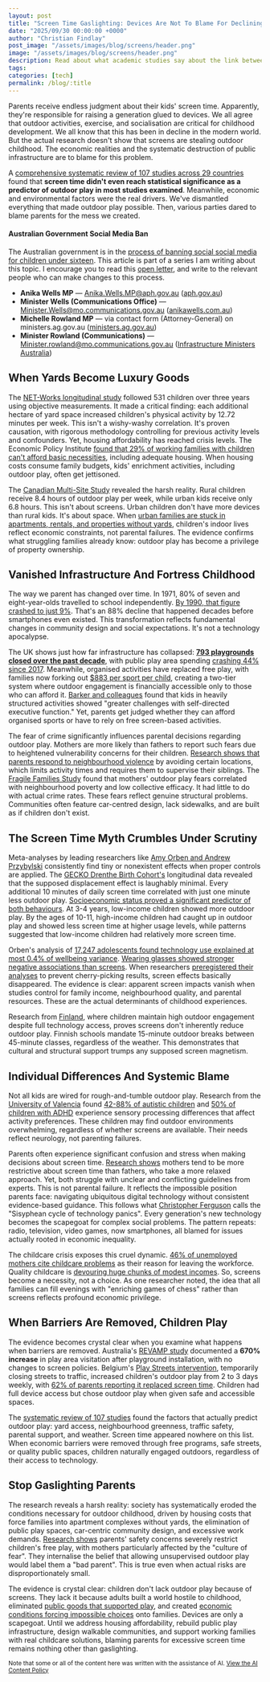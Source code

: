 ```yaml
---
layout: post
title: "Screen Time Gaslighting: Devices Are Not To Blame For Declining Play"
date: "2025/09/30 00:00:00 +0000"
author: "Christian Findlay"
post_image: "/assets/images/blog/screens/header.png"
image: "/assets/images/blog/screens/header.png"
description: Read about what academic studies say about the link between screen time and outdoor play in children. Learn about the hidden causes in the change of outdoor play that the media rarely talks about.
tags: 
categories: [tech]
permalink: /blog/:title
---
```


Parents receive endless judgment about their kids' screen time. Apparently, they're responsible for raising a generation glued to devices. We all agree that outdoor activities, exercise, and socialisation are critical for childhood development. We all know that this has been in decline in the modern world. But the actual research doesn't show that screens are stealing outdoor childhood. The economic realities and the systematic destruction of public infrastructure are to blame for this problem. 

A [comprehensive systematic review of 107 studies across 29 countries](https://ijbnpa.biomedcentral.com/articles/10.1186/s12966-021-01097-9) found that **screen time didn't even reach statistical significance as a predictor of outdoor play in most studies examined**. Meanwhile, economic and environmental factors were the real drivers. We've dismantled everything that made outdoor play possible. Then, various parties dared to blame parents for the mess we created.

#### Australian Government Social Media Ban

The Australian government is in the [process of banning social social media for children under sixteen](https://apo.org.au/node/328608). This article is part of a series I am writing about this topic. I encourage you to read this [open letter](https://apo.org.au/node/328608), and write to the relevant people who can make changes to this process. 

* **Anika Wells MP** — [Anika.Wells.MP@aph.gov.au](mailto:Anika.Wells.MP@aph.gov.au) ([aph.gov.au][1])
* **Minister Wells (Communications Office)** — [Minister.Wells@mo.communications.gov.au](mailto:Minister.Wells@mo.communications.gov.au) ([anikawells.com.au][2])
* **Michelle Rowland MP** — via contact form (Attorney-General) on ministers.ag.gov.au ([ministers.ag.gov.au][3])
* **Minister Rowland (Communications)** — [Minister.rowland@mo.communications.gov.au](mailto:Minister.rowland@mo.communications.gov.au) ([Infrastructure Ministers Australia][4])

[1]: https://www.aph.gov.au/Senators_and_Members/Parliamentarian?MPID=264121&lang=en&utm_source=chatgpt.com "Hon Anika Wells MP - Parliament of Australia"
[2]: https://www.anikawells.com.au/contact/?utm_source=chatgpt.com "Contact - Anika Wells"
[3]: https://ministers.ag.gov.au/hon-michelle-rowland-mp/contact?utm_source=chatgpt.com "The Hon Michelle Rowland MP − Contact | Our ministers – Attorney ..."
[4]: https://minister.infrastructure.gov.au/rowland/contact?utm_source=chatgpt.com "The Hon Michelle Rowland MP contact details | Ministers for the ..."

## When Yards Become Luxury Goods

The [NET-Works longitudinal study](https://pmc.ncbi.nlm.nih.gov/articles/PMC7306417/) followed 531 children over three years using objective measurements. It made a critical finding: each additional hectare of yard space increased children's physical activity by 12.72 minutes per week. This isn't a wishy-washy correlation. It's proven causation, with rigorous methodology controlling for previous activity levels and confounders. Yet, housing affordability has reached crisis levels. The Economic Policy Institute [found that 29% of working families with children can't afford basic necessities](https://www.epi.org/publication/press_releases_hardships/), including adequate housing. When housing costs consume family budgets, kids' enrichment activities, including outdoor play, often get jettisoned.

The [Canadian Multi-Site Study](https://www.mdpi.com/1660-4601/18/7/3617) revealed the harsh reality. Rural children receive 8.4 hours of outdoor play per week, while urban kids receive only 6.8 hours. This isn't about screens. Urban children don't have more devices than rural kids. It's about space. When [urban families are stuck in apartments, rentals, and properties without yards](https://pmc.ncbi.nlm.nih.gov/articles/PMC6843675/), children's indoor lives reflect economic constraints, not parental failures. The evidence confirms what struggling families already know: outdoor play has become a privilege of property ownership.

## Vanished Infrastructure And Fortress Childhood  

The way we parent has changed over time. In 1971, 80% of seven and eight-year-olds travelled to school independently. [By 1990, that figure crashed to just 9%](https://ora.ox.ac.uk/objects/uuid:89103856-a239-489a-8e7e-b6c1bad43a0f). That's an 88% decline that happened decades before smartphones even existed. This transformation reflects fundamental changes in community design and social expectations. It's not a technology apocalypse.

The UK shows just how far infrastructure has collapsed: **[793 playgrounds closed over the past decade](https://www.holcim.co.uk/news-and-resources/press-releases/right-play-fois-reveal-huge-decline-play-park-facilities-uk)**, with public play area spending [crashing 44% since 2017](https://www.api-play.org/news-events/nowhere-to-play/). Meanwhile, organised activities have replaced free play, with families now forking out [$883 per sport per child](https://projectplay.org/state-of-play-2022/costs-to-play-trends), creating a two-tier system where outdoor engagement is financially accessible only to those who can afford it. [Barker and colleagues](https://www.solutionhealth.org/2024/06/04/overbooked-kids-the-overscheduled-epidemic/) found that kids in heavily structured activities showed "greater challenges with self-directed executive function." Yet, parents get judged whether they can afford organised sports or have to rely on free screen-based activities.

The fear of crime significantly influences parental decisions regarding outdoor play. Mothers are more likely than fathers to report such fears due to heightened vulnerability concerns for their children. [Research shows that parents respond to neighbourhood violence](https://pmc.ncbi.nlm.nih.gov/articles/PMC3172153/) by avoiding certain locations, which limits activity times and requires them to supervise their siblings. The [Fragile Families Study](https://pmc.ncbi.nlm.nih.gov/articles/PMC3058513/) found that mothers' outdoor play fears correlated with neighbourhood poverty and low collective efficacy. It had little to do with actual crime rates. These fears reflect genuine structural problems. Communities often feature car-centred design, lack sidewalks, and are built as if children don't exist.

## The Screen Time Myth Crumbles Under Scrutiny

Meta-analyses by leading researchers like [Amy Orben and Andrew Przybylski](https://journals.sagepub.com/doi/10.1177/0956797619830329) consistently find tiny or nonexistent effects when proper controls are applied. The [GECKO Drenthe Birth Cohort's](https://www.frontiersin.org/journals/public-health/articles/10.3389/fpubh.2022.1042822/full) longitudinal data revealed that the supposed displacement effect is laughably minimal. Every additional 10 minutes of daily screen time correlated with just one minute less outdoor play. [Socioeconomic status proved a significant predictor of both behaviours](https://www.frontiersin.org/journals/public-health/articles/10.3389/fpubh.2022.1042822/full). At 3-4 years, low-income children showed more outdoor play. By the ages of 10-11, high-income children had caught up in outdoor play and showed less screen time at higher usage levels, while patterns suggested that low-income children had relatively more screen time.

Orben's analysis of [17,247 adolescents found technology use explained at most 0.4% of wellbeing variance](https://www.ox.ac.uk/news/2019-01-15-technology-use-explains-most-04-adolescent-wellbeing). [Wearing glasses showed stronger negative associations than screens](https://journals.sagepub.com/doi/10.1177/0956797619830329). When researchers [preregistered their analyses](https://www.mdpi.com/1660-4601/17/10/3661) to prevent cherry-picking results, screen effects basically disappeared. The evidence is clear: apparent screen impacts vanish when studies control for family income, neighbourhood quality, and parental resources. These are the actual determinants of childhood experiences.

Research from [Finland](https://taughtbyfinland.com/finnish-style-recess-at-a-u-s-school/), where children maintain high outdoor engagement despite full technology access, proves screens don't inherently reduce outdoor play. Finnish schools mandate 15-minute outdoor breaks between 45-minute classes, regardless of the weather. This demonstrates that cultural and structural support trumps any supposed screen magnetism.

## Individual Differences And Systemic Blame

Not all kids are wired for rough-and-tumble outdoor play. Research from the [University of Valencia](https://www.frontiersin.org/journals/integrative-neuroscience/articles/10.3389/fnint.2020.00022/full) found [42-88% of autistic children](https://www.frontiersin.org/journals/integrative-neuroscience/articles/10.3389/neuro.07.029.2009/full) and [50% of children with ADHD](https://ijbnpa.biomedcentral.com/articles/10.1186/1479-5868-10-102) experience sensory processing differences that affect activity preferences. These children may find outdoor environments overwhelming, regardless of whether screens are available. Their needs reflect neurology, not parenting failures.

Parents often experience significant confusion and stress when making decisions about screen time. [Research shows](https://pmc.ncbi.nlm.nih.gov/articles/PMC10039437/) mothers tend to be more restrictive about screen time than fathers, who take a more relaxed approach. Yet, both struggle with unclear and conflicting guidelines from experts. This is not parental failure. It reflects the impossible position parents face: navigating ubiquitous digital technology without consistent evidence-based guidance. This follows what [Christopher Ferguson](https://journals.sagepub.com/doi/full/10.1177/1745691620919372) calls the "Sisyphean cycle of technology panics". Every generation's new technology becomes the scapegoat for complex social problems. The pattern repeats: radio, television, video games, now smartphones, all blamed for issues actually rooted in economic inequality.

The childcare crisis exposes this cruel dynamic. [46% of unemployed mothers cite childcare problems](https://www.ffyf.org/resources/2023/03/the-first-five-things-you-need-to-know-impact-of-the-child-care-crisis-on-women-mothers/) as their reason for leaving the workforce. Quality childcare is [devouring huge chunks of modest incomes](https://www.epi.org/child-care-costs-in-the-united-states/). So, screens become a necessity, not a choice. As one researcher noted, the idea that all families can fill evenings with "enriching games of chess" rather than screens reflects profound economic privilege.

## When Barriers Are Removed, Children Play

The evidence becomes crystal clear when you examine what happens when barriers are removed. Australia's [REVAMP study](https://ijbnpa.biomedcentral.com/articles/10.1186/s12966-017-0625-5) documented a **670% increase** in play area visitation after playground installation, with no changes to screen policies. Belgium's [Play Streets intervention](https://ijbnpa.biomedcentral.com/articles/10.1186/s12966-015-0171-y), temporarily closing streets to traffic, increased children's outdoor play from 2 to 3 days weekly, with [62% of parents reporting it replaced screen time](https://pmc.ncbi.nlm.nih.gov/articles/PMC4334854/). Children had full device access but chose outdoor play when given safe and accessible spaces.

The [systematic review of 107 studies](https://ijbnpa.biomedcentral.com/articles/10.1186/s12966-021-01097-9) found the factors that actually predict outdoor play: yard access, neighbourhood greenness, traffic safety, parental support, and weather. Screen time appeared nowhere on this list. When economic barriers were removed through free programs, safe streets, or quality public spaces, children naturally engaged outdoors, regardless of their access to technology.

## Stop Gaslighting Parents

The research reveals a harsh reality: society has systematically eroded the conditions necessary for outdoor childhood, driven by housing costs that force families into apartment complexes without yards, the elimination of public play spaces, car-centric community design, and excessive work demands. [Research shows](https://onlinelibrary.wiley.com/doi/10.1111/tesg.12505) parents' safety concerns severely restrict children's free play, with mothers particularly affected by the "culture of fear". They internalise the belief that allowing unsupervised outdoor play would label them a "bad parent". This is true even when actual risks are disproportionately small.

The evidence is crystal clear: children don't lack outdoor play because of screens. They lack it because adults built a world hostile to childhood, eliminated [public goods that supported play](https://pmc.ncbi.nlm.nih.gov/articles/PMC1963283/), and created [economic conditions forcing impossible choices](https://onlinelibrary.wiley.com/doi/10.1111/cdev.13365) onto families. Devices are only a scapegoat. Until we address housing affordability, rebuild public play infrastructure, design walkable communities, and support working families with real childcare solutions, blaming parents for excessive screen time remains nothing other than gaslighting.

<small>Note that some or all of the content here was written with the assistance of AI. [View the AI Content Policy](ai-writing)</small>